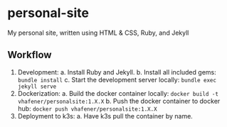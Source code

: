 # personal-site

My personal site, written using HTML & CSS, Ruby, and Jekyll

## Workflow

1. Development:
    a. Install Ruby and Jekyll.
    b. Install all included gems: `bundle install`
    c. Start the development server locally: `bundle exec jekyll serve`
2. Dockerization:
    a. Build the docker container locally: `docker build -t vhafener/personalsite:1.X.X`
    b. Push the docker container to docker hub: `docker push vhafener/personalsite:1.X.X`
3. Deployment to k3s:
    a. Have k3s pull the container by name.
